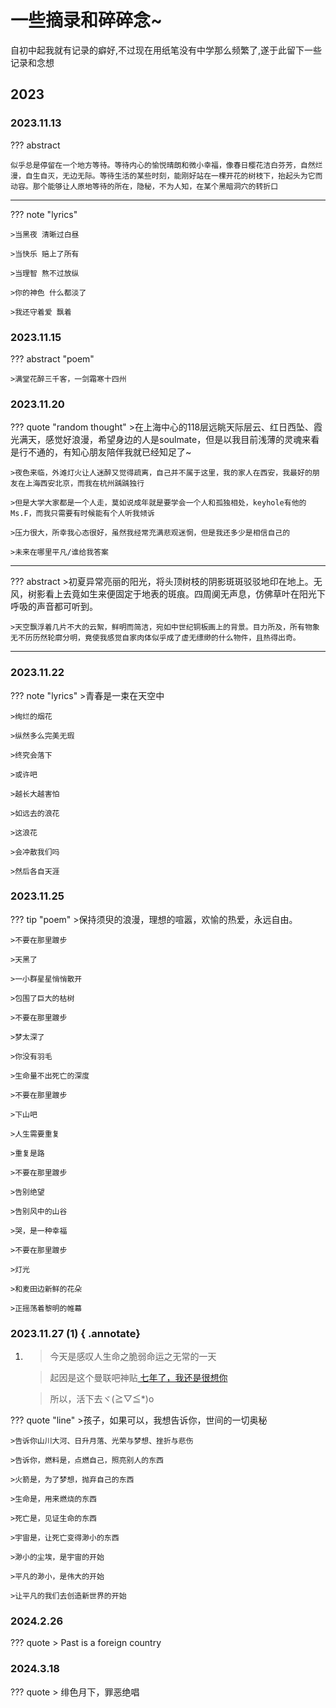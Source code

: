 # 一些摘录和碎碎念~
自初中起我就有记录的癖好,不过现在用纸笔没有中学那么频繁了,遂于此留下一些记录和念想
## 2023
### 2023.11.13

??? abstract 

    似乎总是停留在一个地方等待。等待内心的愉悦晴朗和微小幸福，像春日樱花洁白芬芳，自然烂漫，自生自灭，无边无际。等待生活的某些时刻，能刚好站在一棵开花的树枝下，抬起头为它而动容。那个能够让人原地等待的所在，隐秘，不为人知，在某个黑暗洞穴的转折口

------------------------
??? note "lyrics"

    >当黑夜 清晰过白昼

    >当快乐 赔上了所有

    >当理智 熬不过放纵

    >你的神色 什么都淡了

    >我还守着爱 飘着



### 2023.11.15
??? abstract "poem"

    >满堂花醉三千客，一剑霜寒十四州


### 2023.11.20

??? quote "random thought"
    >在上海中心的118层远眺天际层云、红日西坠、霞光满天，感觉好浪漫，希望身边的人是soulmate，但是以我目前浅薄的灵魂来看是行不通的，有知心朋友陪伴我就已经知足了~
    
    >夜色来临，外滩灯火让人迷醉又觉得疏离，自己并不属于这里，我的家人在西安，我最好的朋友在上海西安北京，而我在杭州踽踽独行
    
    >但是大学大家都是一个人走，莫如说成年就是要学会一个人和孤独相处，keyhole有他的Ms.F，而我只需要有时候能有个人听我倾诉
    
    >压力很大，所幸我心态很好，虽然我经常充满悲观迷惘，但是我还多少是相信自己的
    
    >未来在哪里平凡/谁给我答案

-----------------------------------

??? abstract 
    >初夏异常亮丽的阳光，将头顶树枝的阴影斑斑驳驳地印在地上。无风，树影看上去竟如生来便固定于地表的斑痕。四周阒无声息，仿佛草叶在阳光下呼吸的声音都可听到。

    >天空飘浮着几片不大的云絮，鲜明而简洁，宛如中世纪铜板画上的背景。目力所及，所有物象无不历历然轮廓分明，竟使我感觉自家肉体似乎成了虚无缥缈的什么物件，且热得出奇。

------------------------------------

### 2023.11.22
??? note "lyrics"
    >青春是一束在天空中

    >绚烂的烟花

    >纵然多么完美无瑕

    >终究会落下

    >或许吧

    >越长大越害怕

    >如远去的浪花

    >这浪花

    >会冲散我们吗

    >然后各自天涯

### 2023.11.25
??? tip "poem"
    >保持须臾的浪漫，理想的喧嚣，欢愉的热爱，永远自由。

    >不要在那里踱步

    >天黑了

    >一小群星星悄悄散开

    >包围了巨大的枯树

    >不要在那里踱步

    >梦太深了

    >你没有羽毛

    >生命量不出死亡的深度

    >不要在那里踱步

    >下山吧

    >人生需要重复

    >重复是路

    >不要在那里踱步

    >告别绝望

    >告别风中的山谷

    >哭，是一种幸福

    >不要在那里踱步

    >灯光

    >和麦田边新鲜的花朵

    >正摇荡着黎明的帷幕


### 2023.11.27   (1) { .annotate}
1.  >今天是感叹人生命之脆弱命运之无常的一天
    
    >起因是这个曼联吧神贴<a href="https://tieba.baidu.com/p/3746839672?share=9105&fr=sharewise&see_lz=0&share_from=post&sfc=copy&client_type=2&client_version=12.42.5.0&st=1695087071&is_video=false&unique=14A0BBA4260BCCEDB570B75842F00944" target="_blank"> 七年了，我还是很想你</a>
    
    >所以，活下去ヾ(≧▽≦*)o


??? quote "line"
    >孩子，如果可以，我想告诉你，世间的一切奥秘

    >告诉你山川大河、日升月落、光荣与梦想、挫折与悲伤

    >告诉你，燃料是，点燃自己，照亮别人的东西

    >火箭是，为了梦想，抛弃自己的东西

    >生命是，用来燃烧的东西

    >死亡是，见证生命的东西

    >宇宙是，让死亡变得渺小的东西

    >渺小的尘埃，是宇宙的开始

    >平凡的渺小，是伟大的开始

    >让平凡的我们去创造新世界的开始

### 2024.2.26
??? quote 
    > Past is a foreign country

### 2024.3.18
??? quote
    > 绯色月下，罪恶绝唱